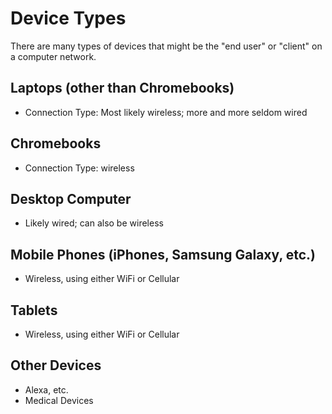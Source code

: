 # Device Types
There are many types of devices that might be the "end user" or "client" on a computer network. 

## Laptops (other than Chromebooks)
* Connection Type: Most likely wireless; more and more seldom wired

## Chromebooks
* Connection Type: wireless

## Desktop Computer
* Likely wired; can also be wireless

## Mobile Phones (iPhones, Samsung Galaxy, etc.)
* Wireless, using either WiFi or Cellular

## Tablets
* Wireless, using either WiFi or Cellular

## Other Devices
* Alexa, etc.
* Medical Devices
